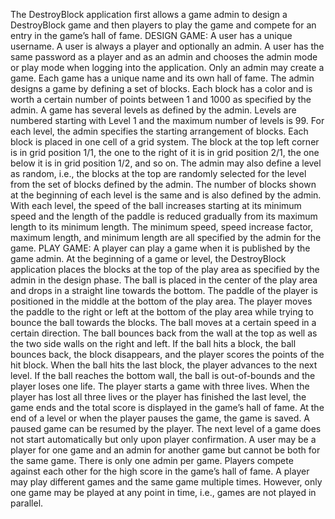 The DestroyBlock application first allows a game admin to design a DestroyBlock game and then players to play the game and compete for an entry in the game’s hall of fame.
DESIGN GAME: A user has a unique username. A user is always a player and optionally an admin. A user has the same password as a player and as an admin and chooses the admin mode or play mode when logging into the application. Only an admin may create a game. 
Each game has a unique name and its own hall of fame. The admin designs a game by defining a set of blocks. Each block has a color and is worth a certain number of points between 1 and 1000 as specified by the admin.
A game has several levels as defined by the admin. Levels are numbered starting with Level 1 and the maximum number of levels is 99. For each level, the admin specifies the starting arrangement of blocks. Each block is placed in one cell of a grid system. The block at the top left corner is in grid position 1/1, the one to the right of it is in grid position 2/1, the one below it is in grid position 1/2, and so on. The admin may also define a level as random, i.e., the blocks at the top are 
randomly selected for the level from the set of blocks defined by the admin.
The number of blocks shown at the beginning of each level is the same and is also defined by the admin. With each level, the speed of the ball increases starting at its minimum speed and the length of the paddle is reduced gradually from its 
maximum length to its minimum length. The minimum speed, speed increase factor, maximum length, and minimum length are all specified by the admin for the game.
PLAY GAME: A player can play a game when it is published by the game admin. At the beginning of a game or level, the DestroyBlock application places the blocks at the top of the play area as specified by the admin in the design phase. The ball is placed in the center of the play area and drops in a straight line towards the bottom. The paddle of the player is positioned in the middle at the bottom of the play area. The player moves the paddle to the right or left at the bottom of the play area while trying to bounce the ball towards the blocks. The ball moves at a certain speed in a certain direction. The ball bounces back from the wall at the top as well as the two side walls on the right and left. If the ball hits a block, the ball bounces back, the block disappears, and the player scores the points of the hit block.
When the ball hits the last block, the player advances to the next level. If the ball reaches the bottom wall, the ball is out-of-bounds and the player loses one life. The player starts a game with three lives. When the player has lost all three lives or the player has finished the last level, the game ends and the total score is displayed in the game’s hall of fame. 
At the end of a level or when the player pauses the game, the game is saved. A paused game can be resumed by the player. The next level of a game does not start automatically but only upon player confirmation.
A user may be a player for one game and an admin for another game but cannot be both for the same game. There is only one admin per game. Players compete against each other for the high score in the game’s hall of fame. A player may play different games and the same game multiple times. However, only one game may be played at any point in time, i.e., games are not played in parallel.
